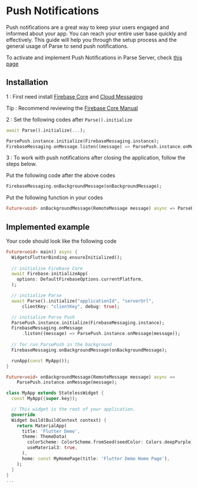 # Push Notifications

Push notifications are a great way to keep your users engaged and informed about your app. You can reach your entire user base quickly and effectively. This guide will help you through the setup process and the general usage of Parse to send push notifications.

To activate and implement Push Notifications in Parse Server, check [this page](https://docs.parseplatform.org/parse-server/guide/#push-notifications)

## Installation
1 : First need install [Firebase Core](https://firebase.flutter.dev/docs/overview) and [Cloud Messaging](https://firebase.flutter.dev/docs/messaging/overview)

Tip : Recommend reviewing the [Firebase Core Manual](https://firebase.flutter.dev/docs/manual-installation/)

2 : Set the following codes after ```Parse().initialize```
```dart
await Parse().initialize(...);

ParsePush.instance.initialize(FirebaseMessaging.instance);
FirebaseMessaging.onMessage.listen((message) => ParsePush.instance.onMessage(message));
```

3 : To work with push notifications after closing the application, follow the steps below.

Put the following code after the above codes
```dart
FirebaseMessaging.onBackgroundMessage(onBackgroundMessage);
```

Put the following function in your codes
```dart
Future<void> onBackgroundMessage(RemoteMessage message) async => ParsePush.instance.onMessage(message);
```

## Implemented example
Your code should look like the following code

```dart
Future<void> main() async {
  WidgetsFlutterBinding.ensureInitialized();
  
  // initialize Firebase Core
  await Firebase.initializeApp(
    options: DefaultFirebaseOptions.currentPlatform,
  );

  // initialize Parse
  await Parse().initialize("applicationId", "serverUrl",
      clientKey: "clientKey", debug: true);

  // initialize Parse Push
  ParsePush.instance.initialize(FirebaseMessaging.instance);
  FirebaseMessaging.onMessage
      .listen((message) => ParsePush.instance.onMessage(message));
  
  // for run ParsePush in the background
  FirebaseMessaging.onBackgroundMessage(onBackgroundMessage);

  runApp(const MyApp());
}

Future<void> onBackgroundMessage(RemoteMessage message) async =>
    ParsePush.instance.onMessage(message);

class MyApp extends StatelessWidget {
  const MyApp({super.key});

  // This widget is the root of your application.
  @override
  Widget build(BuildContext context) {
    return MaterialApp(
      title: 'Flutter Demo',
      theme: ThemeData(
        colorScheme: ColorScheme.fromSeed(seedColor: Colors.deepPurple),
        useMaterial3: true,
      ),
      home: const MyHomePage(title: 'Flutter Demo Home Page'),
    );
  }
}
...
```
